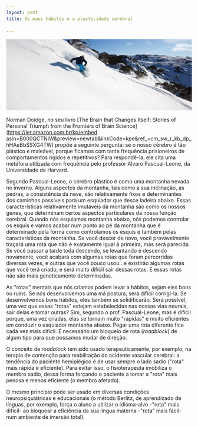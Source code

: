 ```yaml
---
layout: post
title: Os maus hábitos e a plasticidade cerebral

---
```

![ ](/images/snowymountain.jpg)


Norman Doidge, no seu livro [The Brain that Changes Itself: Stories of Personal Triumph from the Frontiers of Brain Science](https://ler.amazon.com.br/kp/embed asin=B000QCTNIW&preview=newtab&linkCode=kpe&ref_=cm_sw_r_kb_dp_hHAeBbSSXG4TW) propõe a seguinte pergunta: se o nosso cérebro é tão plástico e maleável, porque ficamos com tanta frequência prisioneiros de comportamentos rígidos e repetitivos? Para respondê-la, ele cita uma metáfora utilizada com frequência pelo professor Alvaro Pascual-Leone, da Universidade de Harvard. 

Segundo Pascual-Leone, o cérebro plástico é como uma montanha nevada no inverno. Alguns aspectos da montanha, tais como a sua inclinação, as pedras, a consistência da neve, são relativamente fixos e determinantes dos caminhos possíveis para um esquiador que desce ladeira abaixo. Essas características relativamente imutáveis da montanha são como os nossos genes, que determinam certos aspectos particulares da nossa função cerebral.
Quando nós esquiamos montanha abaixo, nós podemos controlar os esquis e vamos acabar num ponto ao pé da montanha que é determinado pela forma como controlamos os esquis e também pelas características da montanha. Se você descer de novo, você provavelmente traçará uma rota que não é exatamente igual à primeira, mas será parecida. Se você passar a tarde toda descendo, se levantando e descendo novamente, você acabará com algumas rotas que foram percorridas diversas vezes, e outras que você pouco usou...e existirão algumas rotas que você terá criado, e será muito difícil sair dessas rotas. E essas rotas não são mais geneticamente determinadas.

As "rotas" mentais que nós criamos podem levar a hábitos, sejam eles bons ou ruins. Se nós desenvolvemos uma má postura, será difícil corrigí-la. Se desenvolvemos bons hábitos, eles também se solidificarão.
Será possível, uma vez que essas "rotas" estejam estabelecidas nas nossas vias neurais, sair delas e tomar outras? Sim, segundo o prof. Pascual-Leone, mas é difícil porque, uma vez criadas, elas se tornam muito "rápidas" e muito eficientes em conduzir o esquiador montanha abaixo. Pegar uma rota diferente fica cada vez mais difícil. É necessário um bloqueio de rota (_roadblock_) de algum tipo para que possamos mudar de direção.

O conceito de _roadblock_ tem sido usado terapeuticamente, por exemplo, na terapia de contenção para reabilitação do acidente vascular cerebral: a tendência do paciente hemiplégico é de usar sempre o lado sadio ("rota" mais rápida e eficiente). Para evitar isso, o fisioterapeuta imobiliza o membro sadio, dessa forma forçando o paciente a tomar a "rota" mais penosa e menos eficiente (o membro afetado).

O mesmo princípio pode ser usado em diversas condições neuropsiquiátricas e educacionais (o método Berlitz, de aprendizado de línguas, por exemplo, força o aluno a utilizar o idioma-alvo -"rota" mais difícil- ao bloquear a eficiência da sua língua materna -"rota" mais fácil- num ambiente de imersão total). 






